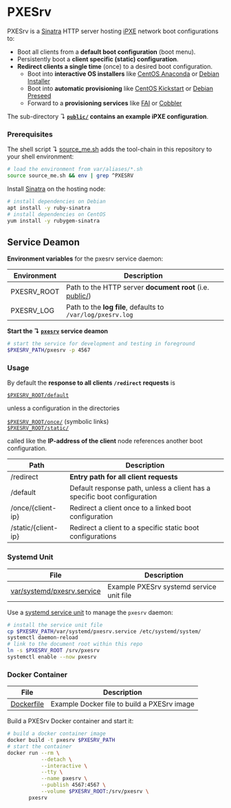 # PXESrv

PXESrv is a [Sinatra][01] HTTP server hosting [iPXE][00] network boot configurations to:

* Boot all clients from a **default boot configuration** (boot menu).
* Persistently boot a **client specific (static) configuration**.
* **Redirect clients a single time** (once) to a desired boot configuration.
  - Boot into **interactive OS installers**  like [CentOS Anaconda][10] or [Debian Installer](https://www.debian.org/releases/stable/amd64/index.html.en)
  - Boot into **automatic provisioning** like [CentOS Kickstart][09] or [Debian Preseed](https://wiki.debian.org/DebianInstaller/Preseed)
  - Forward to a **provisioning services** like [FAI](http://fai-project.org/) or [Cobbler](http://cobbler.github.io/)

The sub-directory ↴ **[`public/`](public/) contains an example iPXE configuration**.

### Prerequisites

The shell script ↴ [source_me.sh](source_me.sh) adds the tool-chain in this repository to your shell environment:

```bash
# load the environment from var/aliases/*.sh 
source source_me.sh && env | grep ^PXESRV
```

Install [Sinatra][si] on the hosting node:

```bash
# install dependencies on Debian
apt install -y ruby-sinatra
# install dependencies on CentOS
yum install -y rubygem-sinatra
```

[si]: https://github.com/sinatra/sinatra

## Service Deamon 

**Environment variables** for the pxesrv service daemon:

Environment       | Description
------------------|---------------------------
PXESRV_ROOT       | Path to the HTTP server **document root** (i.e. [public/](public/))
PXESRV_LOG        | Path to the **log file**, defaults to `/var/log/pxesrv.log`

**Start the ↴ **[`pxesrv`](pxesrv)** service deamon**

```bash
# start the service for development and testing in foreground
$PXESRV_PATH/pxesrv -p 4567
```

### Usage

By default the **response to all clients `/redirect` requests** is

[`$PXESRV_ROOT/default`](public/default) 

unless a configuration in the directories

[`$PXESRV_ROOT/once/`](public/once/) (symbolic links)  
[`$PXESRV_ROOT/static/`](public/static/) 

called like the **IP-address of the client** node references another boot configuration.

Path                   | Description
-----------------------|------------------------
/redirect              | **Entry path for all client requests**
/default               | Default response path, unless a client has a specific boot configuration
/once/{client-ip}      | Redirect a client once to a linked boot configuration
/static/{client-ip}    | Redirect a client to a specific static boot configurations

### Systemd Unit

File                             | Description
---------------------------------|------------------------
[var/systemd/pxesrv.service][06] | Example PXESrv systemd service unit file

Use a [systemd service unit][11] to manage the `pxesrv` daemon:

```bash
# install the service unit file
cp $PXESRV_PATH/var/systemd/pxesrv.service /etc/systemd/system/
systemctl daemon-reload
# link to the document root within this repo
ln -s $PXESRV_ROOT /srv/pxesrv
systemctl enable --now pxesrv
```

### Docker Container

File                      | Description
--------------------------|------------------------
[Dockerfile](Dockerfile)  | Example Docker file to build a PXESrv image

Build a PXESrv Docker container and start it:

```bash
# build a docker container image
docker build -t pxesrv $PXESRV_PATH
# start the container
docker run --rm \
           --detach \
           --interactive \
           --tty \
           --name pxesrv \
           --publish 4567:4567 \
           --volume $PXESRV_ROOT:/srv/pxesrv \
       pxesrv
```

[00]: http://ipxe.org "iPXE home-page"
[01]: http://sinatrarb.com/ "Sinatra home-page"
[05]: docs/test.md
[06]: var/systemd/pxesrv.service
[08]: var/aliases/pxesrv.sh
[09]: http://pykickstart.readthedocs.io "Kickstart documentation"
[10]: https://fedoraproject.org/wiki/Anaconda "Anaconda documentation"
[11]: https://www.freedesktop.org/software/systemd/man/systemd.service.html
[12]: https://github.com/vpenso/vm-tools "vm-tools home-page"
